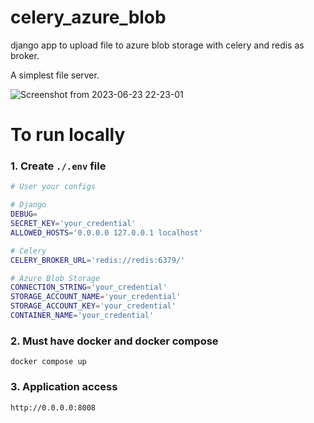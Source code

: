 # celery_azure_blob
django app to upload file to azure blob storage with celery and  redis as broker.

A simplest file server.

![Screenshot from 2023-06-23 22-23-01](https://github.com/deshrit/celery_azure_blob/assets/59757711/288248f7-7edd-4be5-8170-9478ace208f9)


# To run locally
### 1. Create `./.env` file
```bash
# User your configs

# Django
DEBUG=
SECRET_KEY='your_credential'
ALLOWED_HOSTS='0.0.0.0 127.0.0.1 localhost'

# Celery
CELERY_BROKER_URL='redis://redis:6379/'

# Azure Blob Storage
CONNECTION_STRING='your_credential'
STORAGE_ACCOUNT_NAME='your_credential'
STORAGE_ACCOUNT_KEY='your_credential'
CONTAINER_NAME='your_credential'

```
### 2. Must have docker and docker compose
```
docker compose up
```

### 3. Application access
```
http://0.0.0.0:8008
```
